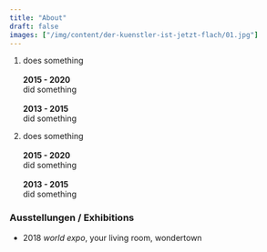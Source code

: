 ```yaml
---
title: "About"
draft: false
images: ["/img/content/der-kuenstler-ist-jetzt-flach/01.jpg"]
---
```


1. does something \
\
**2015 - 2020** \
did something \
\
**2013 - 2015** \
did something

2. does something \
\
**2015 - 2020** \
did something \
\
**2013 - 2015** \
did something

### Ausstellungen / Exhibitions
* 2018 *world expo*, your living room, wondertown
